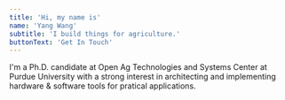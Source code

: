 ```yaml
---
title: 'Hi, my name is'
name: 'Yang Wang'
subtitle: 'I build things for agriculture.'
buttonText: 'Get In Touch'
---
```


I'm a Ph.D. candidate at Open Ag Technologies and Systems Center at Purdue
University with a strong interest in architecting and implementing hardware &
software tools for pratical applications.
